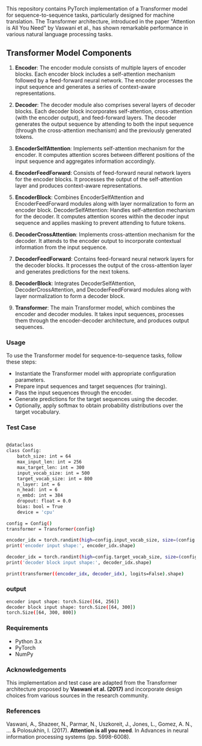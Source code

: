 This repository contains PyTorch implementation of a Transformer model for sequence-to-sequence tasks, particularly designed for machine translation. The Transformer architecture, introduced in the paper "Attention is All You Need" by Vaswani et al., has shown remarkable performance in various natural language processing tasks.

## **Transformer Model Components**

1. **Encoder**: The encoder module consists of multiple layers of encoder blocks. Each encoder block includes a self-attention mechanism followed by a feed-forward neural network. The encoder processes the input sequence and generates a series of context-aware representations.

2. **Decoder**: The decoder module also comprises several layers of decoder blocks. Each decoder block incorporates self-attention, cross-attention (with the encoder output), and feed-forward layers. The decoder generates the output sequence by attending to both the input sequence (through the cross-attention mechanism) and the previously generated tokens.

3. **EncoderSelfAttention**: Implements self-attention mechanism for the encoder. It computes attention scores between different positions of the input sequence and aggregates information accordingly.

4. **EncoderFeedForward**: Consists of feed-forward neural network layers for the encoder blocks. It processes the output of the self-attention layer and produces context-aware representations.

5. **EncoderBlock**: Combines EncoderSelfAttention and EncoderFeedForward modules along with layer normalization to form an encoder block.
DecoderSelfAttention: Handles self-attention mechanism for the decoder. It computes attention scores within the decoder input sequence and applies masking to prevent attending to future tokens.

6. **DecoderCrossAttention**: Implements cross-attention mechanism for the decoder. It attends to the encoder output to incorporate contextual information from the input sequence.

7. **DecoderFeedForward**: Contains feed-forward neural network layers for the decoder blocks. It processes the output of the cross-attention layer and generates predictions for the next tokens.

8. **DecoderBlock**: Integrates DecoderSelfAttention, DecoderCrossAttention, and DecoderFeedForward modules along with layer normalization to form a decoder block.

9. **Transformer**: The main Transformer model, which combines the encoder and decoder modules. It takes input sequences, processes them through the encoder-decoder architecture, and produces output sequences.

### Usage
To use the Transformer model for sequence-to-sequence tasks, follow these steps:

- Instantiate the Transformer model with appropriate configuration parameters.
- Prepare input sequences and target sequences (for training).
- Pass the input sequences through the encoder.
- Generate predictions for the target sequences using the decoder.
- Optionally, apply softmax to obtain probability distributions over the target vocabulary.

### Test Case
```bash

@dataclass
class Config:
    batch_size: int = 64
    max_input_len: int = 256
    max_target_len: int = 300
    input_vocab_size: int = 500 
    target_vocab_size: int = 800
    n_layer: int = 6
    n_head: int = 6
    n_embd: int = 384
    dropout: float = 0.0
    bias: bool = True 
    device = 'cpu'
        
config = Config()
transformer = Transformer(config)
    
encoder_idx = torch.randint(high=config.input_vocab_size, size=(config.batch_size, config.max_input_len), dtype=torch.int32)
print('encoder input shape:', encoder_idx.shape)
    
decoder_idx = torch.randint(high=config.target_vocab_size, size=(config.batch_size, config.max_target_len), dtype=torch.int32)
print('decoder block input shape:', decoder_idx.shape)
    
print(transformer((encoder_idx, decoder_idx), logits=False).shape)
```
### output
```bash
encoder input shape: torch.Size([64, 256])
decoder block input shape: torch.Size([64, 300])
torch.Size([64, 300, 800])
```

### Requirements
- Python 3.x
- PyTorch
- NumPy

### Acknowledgements
This implementation and test case are adapted from the Transformer architecture proposed by **Vaswani et al. (2017)** and incorporate design choices from various sources in the research community.

### References
Vaswani, A., Shazeer, N., Parmar, N., Uszkoreit, J., Jones, L., Gomez, A. N., ... & Polosukhin, I. (2017). **Attention is all you need**. In Advances in neural information processing systems (pp. 5998-6008).